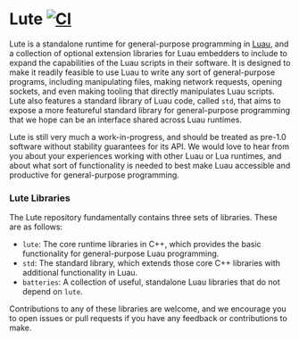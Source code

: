Lute [![CI](https://github.com/luau-lang/lute/actions/workflows/ci.yml/badge.svg)](https://github.com/luau-lang/lute/actions/workflows/ci.yml)
====

Lute is a standalone runtime for general-purpose programming in [Luau](https://luau.org), and a collection of optional extension libraries for Luau embedders to include to expand the capabilities of the Luau scripts in their software.
It is designed to make it readily feasible to use Luau to write any sort of general-purpose programs, including manipulating files, making network requests, opening sockets, and even making tooling that directly manipulates Luau scripts.
Lute also features a standard library of Luau code, called `std`, that aims to expose a more featureful standard library for general-purpose programming that we hope can be an interface shared across Luau runtimes.

Lute is still very much a work-in-progress, and should be treated as pre-1.0 software without stability guarantees for its API.
We would love to hear from you about your experiences working with other Luau or Lua runtimes, and about what sort of functionality is needed to best make Luau accessible and productive for general-purpose programming.

### Lute Libraries

The Lute repository fundamentally contains three sets of libraries. These are as follows:
- `lute`: The core runtime libraries in C++, which provides the basic functionality for general-purpose Luau programming.
- `std`: The standard library, which extends those core C++ libraries with additional functionality in Luau.
- `batteries`: A collection of useful, standalone Luau libraries that do not depend on `lute`.

Contributions to any of these libraries are welcome, and we encourage you to open issues or pull requests if you have any feedback or contributions to make.
